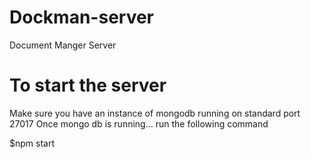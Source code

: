 # Dockman-server
Document Manger Server


# To start the server
Make sure you have an instance of mongodb running on standard port 27017
Once mongo db is running... run the following command

$npm start
 
